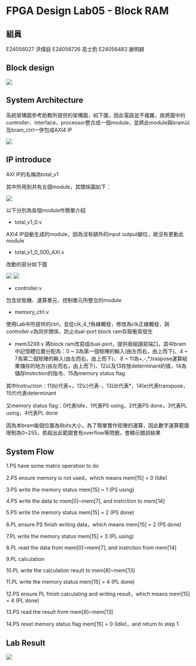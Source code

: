 # FPGA Design Lab05 - Block RAM
## 組員
E24056027 洪偉庭
E24056726 高士鈞
E24056483 謝明穎
## Block design
![](image/block.jpg)

## System Architecture

系統架構圖參考助教所提供的架構圖，如下圖，因此電路並不複雜，故將圖中的controller、interface、processor整合成一個module，並將此module與bram以及bram_ctrl一併包成AXI4 IP

![](image/system.png)

## IP introduce

AXI IP的名稱為total_v1

其中所用到共有五個module，其關係圖如下：

![](image/hierarchy.jpg)

以下分別為各個module作簡單介紹

* total_v1_0.v

AXI4 IP自動生成的module，因為沒有額外的input output腳位，故沒有更動此module

* total_v1_0_S00_AXI.v

改動的部分如下圖

![](image/change1.jpg)
![](image/change2.jpg)

* controller.v

包含狀態機、運算單元、控制單元所整合的module

* memory_ctrl.v

使用Lab中所提供的ctrl，並從clk_4_f負緣觸發，修改為clk正緣觸發，與controller.v為同步關係，防止dual-port block ram存取衝突發生

* mem32X8.v
將block ram改寫成dual-port，提供兩組讀寫端口，其中bram中記憶體位置分配為：0 ~ 3為第一個矩陣的輸入(由左而右，由上而下)、4 ~ 7為第二個矩陣的輸入(由左而右，由上而下)、
8 ~ 11為+,-,*,traspose運算結果儲存的地方(由左而右，由上而下)、12以及13存放determinant的值，14為儲存Instrction的指令、15為memory status flag

其中Instruction：11(b)代表+，12(c)代表-，13(d)代表*，14(e)代表transpose，15(f)代表determinant

又memory status flag：0代表Idle，1代表PS using，2代表PS done，3代表PL using，4代表PL done

因為本bram每個位置為8bits大小，為了簡單實作矩陣的運算，因此數字運算範圍限制為0~255，若超出此範圍會有overflow等問題，會顯示錯誤結果

## System Flow

1.PS have some matrix operation to do

2.PS ensure memory is not used，which means mem[15] = 0 (Idle)

3.PS write the memory status mem[15] = 1 (PS using)

4.PS write the data to mem[0]~mem[7], and instrction to mem[14]

5.PS write the memory status mem[15] = 2 (PS done)

6.PL ensure PS finish writing data，which means mem[15] = 2 (PS done)

7.PL write the memory status mem[15] = 3 (PL using)

8.PL read the data from mem[0]~mem[7], and instrction from mem[14]

9.PL calculation

10.PL write the calculation result to mem[8]~mem[13]

11.PL write the memory status mem[15] = 4 (PL done)

12.PS ensure PL finish calculating and writing result，which means mem[15] = 4 (PL done)

13.PS read the result from mem[8]~mem[13]

14.PS reset memory status flag mem[15] = 0 (Idle)，and return to step 1.

## Lab Result

![](image/result.jpg)
